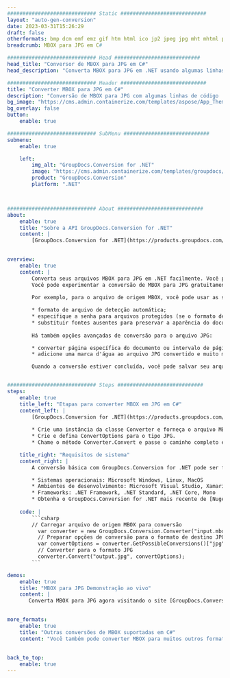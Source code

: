 ```yaml
---
############################# Static ############################
layout: "auto-gen-conversion"
date: 2023-03-31T15:26:29
draft: false
otherformats: bmp dcm emf emz gif htm html ico jp2 jpeg jpg mht mhtml png psb psd svg svgz tga tif tiff webp wmf wmz
breadcrumb: MBOX para JPG em C#

############################# Head ############################
head_title: "Conversor de MBOX para JPG em C#"
head_description: "Converta MBOX para JPG em .NET usando algumas linhas de código. Use a API de conversão de documentos do GroupDocs para converter mais de 160 formatos de arquivo."

############################# Header ############################
title: "Converter MBOX para JPG em C#"
description: "Conversão de MBOX para JPG com algumas linhas de código .NET"
bg_image: "https://cms.admin.containerize.com/templates/aspose/App_Themes/V3/images/bg/header1.png"
bg_overlay: false
button:
    enable: true

############################# SubMenu ############################
submenu:
    enable: true

    left:
        img_alt: "GroupDocs.Conversion for .NET"
        image: "https://cms.admin.containerize.com/templates/groupdocs/images/product-logos/90x90-noborder/groupdocs-conversion-net.png"
        product: "GroupDocs.Conversion"
        platform: ".NET"



############################# About ############################
about:
    enable: true
    title: "Sobre a API GroupDocs.Conversion for .NET"
    content: |
        [GroupDocs.Conversion for .NET](https://products.groupdocs.com/conversion/net/) pode ser usado para converter Microsoft Word, Excel, PowerPoint, PDF, Visio e outros formatos. GroupDocs.Conversion é uma API independente que é adequada para sistemas internos e de back-end onde é necessário alto desempenho. Não depende de nenhum software como Microsoft ou Open Office.
    

overview:
    enable: true
    content: |
        Converta seus arquivos MBOX para JPG em .NET facilmente. Você pode usar apenas algumas linhas de código C# em qualquer plataforma de sua escolha, como - Windows, Linux, macOS.
        Você pode experimentar a conversão de MBOX para JPG gratuitamente e avaliar a qualidade dos resultados da conversão. Juntamente com cenários de conversão de arquivo simples, você pode tentar opções mais avançadas para carregar o arquivo de origem MBOX e para salvar o resultado de saída JPG. 
        
        Por exemplo, para o arquivo de origem MBOX, você pode usar as seguintes opções de carregamento:

        * formato de arquivo de detecção automática;
        * especifique a senha para arquivos protegidos (se o formato de arquivo suportar);
        * substituir fontes ausentes para preservar a aparência do documento.
        
        Há também opções avançadas de conversão para o arquivo JPG:

        * converter página específica do documento ou intervalo de páginas;
        * adicione uma marca d'água ao arquivo JPG convertido e muito mais.

        Quando a conversão estiver concluída, você pode salvar seu arquivo JPG no caminho do arquivo local ou em qualquer armazenamento de terceiros, como FTP, Amazon S3, Google Drive, Dropbox etc. Observe - para converter MBOX para {{ TO}} não há necessidade de nenhum software adicional instalado - como MS Office, Open Office, Adobe Acrobat Reader etc.


############################# Steps ############################
steps:
    enable: true
    title_left: "Etapas para converter MBOX em JPG em C#"
    content_left: |
        [GroupDocs.Conversion for .NET](https://products.groupdocs.com/conversion/net/) torna mais fácil para os desenvolvedores converter um arquivo MBOX para JPG com algumas linhas de código.
        
        * Crie uma instância da classe Converter e forneça o arquivo MBOX com o caminho completo
        * Crie e defina ConvertOptions para o tipo JPG.
        * Chame o método Converter.Convert e passe o caminho completo e o formato (JPG) como parâmetro

    title_right: "Requisitos de sistema"
    content_right: |
        A conversão básica com GroupDocs.Conversion for .NET pode ser feita em apenas algumas etapas simples. Nossas APIs são suportadas em todas as principais plataformas e sistemas operacionais. Antes de executar o código abaixo, certifique-se de ter os seguintes pré-requisitos instalados em seu sistema.

        * Sistemas operacionais: Microsoft Windows, Linux, MacOS
        * Ambientes de desenvolvimento: Microsoft Visual Studio, Xamarin, MonoDevelop
        * Frameworks: .NET Framework, .NET Standard, .NET Core, Mono
        * Obtenha o GroupDocs.Conversion for .NET mais recente de [Nuget](https://www.nuget.org/packages/groupdocs.conversion)
         
    code: |
        ```csharp    
        // Carregar arquivo de origem MBOX para conversão
          var converter = new GroupDocs.Conversion.Converter("input.mbox");
          // Preparar opções de conversão para o formato de destino JPG
          var convertOptions = converter.GetPossibleConversions()["jpg"].ConvertOptions;
          // Converter para o formato JPG
          converter.Convert("output.jpg", convertOptions);
        ```

demos:
    enable: true
    title: "MBOX para JPG Demonstração ao vivo"
    content: |
       Converta MBOX para JPG agora visitando o site [GroupDocs.Conversion App](https://products.groupdocs.app/conversion/family). A demonstração online tem as seguintes vantagens
          

more_formats:
    enable: true
    title: "Outras conversões de MBOX suportadas em C#"
    content: "Você também pode converter MBOX para muitos outros formatos de arquivo. Por favor, veja a lista abaixo."
       
       
back_to_top:
    enable: true
---
```

